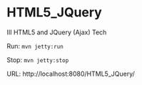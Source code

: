 # HTML5_JQuery
III HTML5 and JQuery (Ajax) Tech 

Run: `mvn jetty:run`

Stop: `mvn jetty:stop`

URL: http://localhost:8080/HTML5_JQuery/